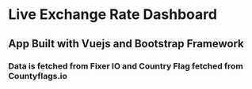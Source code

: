 # Live Exchange Rate Dashboard
## App Built with Vuejs and Bootstrap Framework
### Data is fetched from Fixer IO and Country Flag fetched from Countyflags.io
